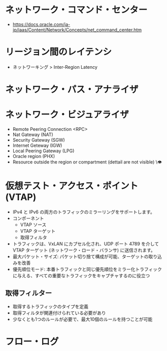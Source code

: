 # ネットワーク・コマンド・センター
- https://docs.oracle.com/ja-jp/iaas/Content/Network/Concepts/net_command_center.htm
# リージョン間のレイテンシ
- ネットワーキング > Inter-Region Latency
# ネットワーク・パス・アナライザ
# ネットワーク・ビジュアライザ
- Remote Peering Connection &lt;RPC&gt;
- Nat Gateway (NAT)
- Security Gateway (SGW)
- Internet Geteway (IGW)
- Local Peering Gateway (LPG)
- Oracle region (PHX)
- Resource outside the region or compartment (dettail are not visible) \👁
# 仮想テスト・アクセス・ポイント(VTAP)
- IPv4 と IPv6 の両方のトラフィックのミラーリングをサポートします。
- コンポーネント
  - VTAP ソース
  - VTAP ターゲット
  - 取得フィルタ
- トラフィックは、VxLAN にカプセル化され、UDP ポート 4789 を介して VTAP ターゲット (ネットワーク・ロード・バランサ) に送信されます。
- 最大パケット・サイズ: パケット切り捨て構成が可能、ターゲットの取り込みを改善
- 優先順位モード: 本番トラフィックと同じ優先順位をミラー化トラフィックに与える、すべての重要なトラフィックをキャプチャするのに役立つ
## 取得フィルター
- 取得するトラフィックのタイプを定義
- 取得フィルタが関連付けられている必要があり
- 少なくとも1つのルールが必要で、最大10個のルールを持つことが可能
# フロー・ログ
